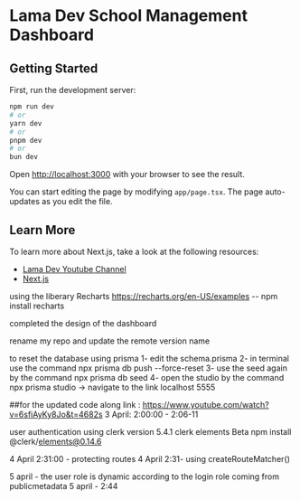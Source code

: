 # Lama Dev School Management Dashboard

## Getting Started

First, run the development server:

```bash
npm run dev
# or
yarn dev
# or
pnpm dev
# or
bun dev
```

Open [http://localhost:3000](http://localhost:3000) with your browser to see the result.

You can start editing the page by modifying `app/page.tsx`. The page auto-updates as you edit the file.

## Learn More

To learn more about Next.js, take a look at the following resources:

- [Lama Dev Youtube Channel](https://youtube.com/lamadev) 
- [Next.js](https://nextjs.org/learn)

using the liberary Recharts 
https://recharts.org/en-US/examples  -- npm install recharts

completed the design of the dashboard

rename my repo and update the remote version name

to reset the database using prisma
1- edit the schema.prisma
2- in terminal use the command npx prisma db push --force-reset
3- use the seed again by the command npx prisma db seed
4- open the studio by the command npx prisma studio -> navigate to the link localhost 5555

##for the updated code along 
link : https://www.youtube.com/watch?v=6sfiAyKy8Jo&t=4682s
3 April: 2:00:00 - 2:06-11

user authentication using clerk
version 5.4.1
clerk elements Beta
npm install @clerk/elements@0.14.6

4 April 2:31:00 - protecting routes
4 April 2:31- using createRouteMatcher()

5 april - the user role is dynamic according to the login role coming from publicmetadata
5 april - 2:44